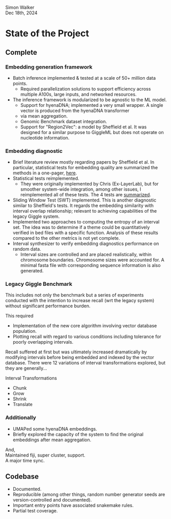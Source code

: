 Simon Walker  
Dec 18th, 2024

# State of the Project

## Complete

### Embedding generation framework

- Batch inference implemented & tested at a scale of 50+ million data points.
    - Required parallelization solutions to support efficiency across multiple A100s, large inputs, and networked
      resources.
- The inference framework is modularized to be agnostic to the ML model.
    - Support for hyenaDNA; implemented a very small wrapper. A single vector is produced from the hyenaDNA transformer
    - via mean aggregation.
    - Genomic Benchmark dataset integration.
    - Support for "Region2Vec": a model by Sheffield et al. It was designed for a similar purpose to GiggleML but does
      not operate on nucleotide information.

### Embedding diagnostic

- Brief literature review mostly regarding papers by Sheffield et al. In particular, statistical tests for embedding quality are summarized the methods in a one-pager, [here](sheffieldEmbedQualityTests.md).
- Statistical tests reimplemented.
    - They were originally implemented by Chris (Ex-LayerLab), but for smoother system-wide integration, among other
      issues, I reimplemented all of these tests. The 4 tests are [summarized](sheffieldEmbedQualityTests.md).
- Sliding Window Test (SWT) implemented. This is another diagnostic similar to Sheffield's tests. It regards the
  embedding similarity with interval overlap relationship; relevant to achieving capabilities of the legacy Giggle
  system.
- Implemented two approaches to computing the entropy of an interval set. The idea was to determine if a theme could be
  quantitatively verified in bed files with a specific function. Analysis of these results compared to the other metrics
  is not yet complete.
- Interval synthesizer to verify embedding diagnostics performance on random data.
    - Interval sizes are controlled and are placed realistically, within chromosome boundaries. Chromosome sizes were
      accounted for. A minimal fasta file with corresponding sequence information is also generated.

### Legacy Giggle Benchmark

This includes not only the benchmark but a series of experiments conducted with the intention to increase recall (wrt the
legacy system) without significant performance burden.

This required
- Implementation of the new core algorithm involving vector database population.
- Plotting recall with regard to various conditions including tolerance for poorly overlapping intervals.

Recall suffered at first but was ultimately increased dramatically by modifying intervals before being embedded
and indexed by the vector database. There were 12 variations of interval transformations explored,
but they are generally...

Interval Transformations
- Chunk
- Grow
- Shrink
- Translate

### Additionally
- UMAPed some hyenaDNA embeddings.
- Briefly explored the capacity of the system to find the original embeddings after mean aggregation.

And,  
Maintained fiji, super cluster, support.  
A major time sync.

## Codebase

- Documented.
- Reproducible (among other things, random number generator seeds are version-controlled and documented).
- Important entry points have associated snakemake rules.
- Partial test coverage.
